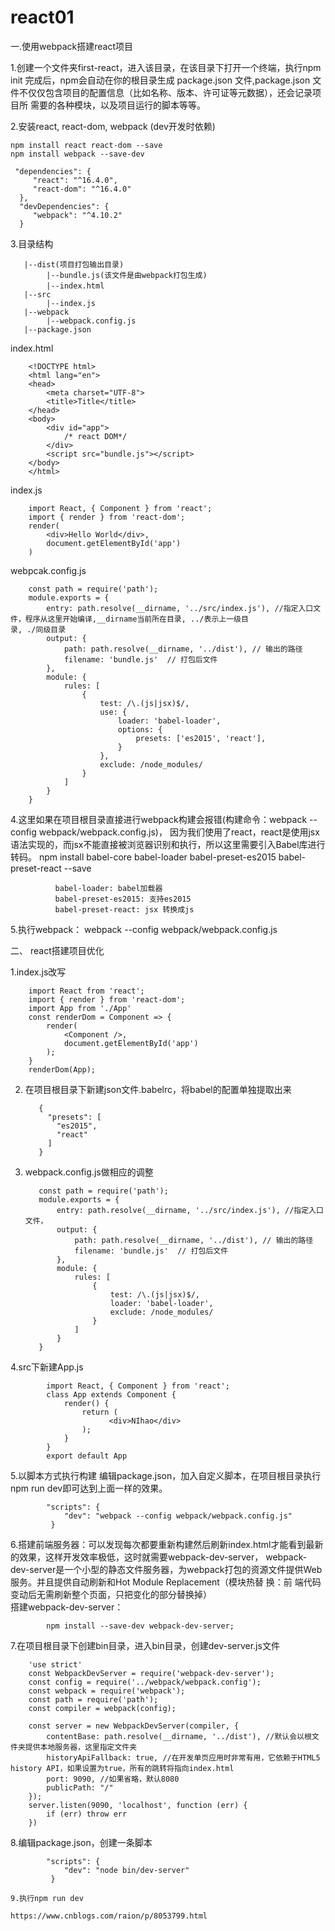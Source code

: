 # react01
一.使用webpack搭建react项目

1.创建一个文件夹first-react，进入该目录，在该目录下打开一个终端，执行npm init
    完成后，npm会自动在你的根目录生成 package.json 文件,package.json 文件不仅仅包含项目的配置信息（比如名称、版本、许可证等元数据），还会记录项目所     需要的各种模块，以及项目运行的脚本等等。
    
2.安装react, react-dom, webpack   (dev开发时依赖)
    
    npm install react react-dom --save
    npm install webpack --save-dev
     
     "dependencies": {
         "react": "^16.4.0",
         "react-dom": "^16.4.0"
      },
      "devDependencies": {
         "webpack": "^4.10.2"
      }
      
 3.目录结构 
 
       |--dist(项目打包输出目录)
            |--bundle.js(该文件是由webpack打包生成)
            |--index.html　　
       |--src
            |--index.js
       |--webpack
            |--webpack.config.js
       |--package.json
       
   index.html
    
        <!DOCTYPE html>
        <html lang="en">
        <head>
            <meta charset="UTF-8">
            <title>Title</title>
        </head>
        <body>
            <div id="app">
                /* react DOM*/
            </div>
            <script src="bundle.js"></script>
        </body>
        </html>
        
   index.js
    
        import React, { Component } from 'react';
        import { render } from 'react-dom';
        render(
            <div>Hello World</div>,
            document.getElementById('app')
        )
        
   webpcak.config.js
    
        const path = require('path');
        module.exports = {
            entry: path.resolve(__dirname, '../src/index.js'), //指定入口文件，程序从这里开始编译,__dirname当前所在目录, ../表示上一级目                                                                   录, ./同级目录
            output: {
                path: path.resolve(__dirname, '../dist'), // 输出的路径
                filename: 'bundle.js'  // 打包后文件
            },
            module: {
                rules: [
                    {
                        test: /\.(js|jsx)$/,
                        use: {
                            loader: 'babel-loader',
                            options: {
                                presets: ['es2015', 'react'],
                            }
                        },
                        exclude: /node_modules/
                    }
                ]
            }
        }
 
 4.这里如果在项目根目录直接进行webpack构建会报错(构建命令：webpack --config webpack/webpack.config.js)，
    因为我们使用了react，react是使用jsx语法实现的，而jsx不能直接被浏览器识别和执行，所以这里需要引入Babel库进行转码。
    npm install babel-core babel-loader babel-preset-es2015 babel-preset-react --save
            
              babel-loader: babel加载器
              babel-preset-es2015: 支持es2015
              babel-preset-react: jsx 转换成js
        
 
 5.执行webpack： webpack --config webpack/webpack.config.js
 
 
 二、 react搭建项目优化
 
  1.index.js改写
  
        import React from 'react';
        import { render } from 'react-dom';
        import App from './App'
        const renderDom = Component => {
            render(
                <Component />,
                document.getElementById('app')
            );
        }
        renderDom(App);
   
  2. 在项目根目录下新建json文件.babelrc，将babel的配置单独提取出来
  
            {
              "presets": [
                "es2015",
                "react"
              ]
            }
  
  3. webpack.config.js做相应的调整
  
            const path = require('path');
            module.exports = {
                entry: path.resolve(__dirname, '../src/index.js'), //指定入口文件，
                output: {
                    path: path.resolve(__dirname, '../dist'), // 输出的路径
                    filename: 'bundle.js'  // 打包后文件
                },
                module: {
                    rules: [
                        {
                            test: /\.(js|jsx)$/,
                            loader: 'babel-loader',
                            exclude: /node_modules/
                        }
                    ]
                }
            }
            
  4.src下新建App.js
  
            import React, { Component } from 'react';
            class App extends Component {
                render() {
                    return (
                          <div>NIhao</div>
                    );
                }
            }
            export default App
   
   5.以脚本方式执行构建
         编辑package.json，加入自定义脚本，在项目根目录执行npm run dev即可达到上面一样的效果。
    
            "scripts": {
                "dev": "webpack --config webpack/webpack.config.js"
             }
             
   6.搭建前端服务器：可以发现每次都要重新构建然后刷新index.html才能看到最新的效果，这样开发效率极低，这时就需要webpack-dev-server，
        webpack-dev-server是一个小型的静态文件服务器，为webpack打包的资源文件提供Web服务。并且提供自动刷新和Hot Module Replacement（模块热替         换：前       端代码变动后无需刷新整个页面，只把变化的部分替换掉）    
    搭建webpack-dev-server：
    
            npm install --save-dev webpack-dev-server;
     
   7.在项目根目录下创建bin目录，进入bin目录，创建dev-server.js文件
   
        'use strict'
        const WebpackDevServer = require('webpack-dev-server');
        const config = require('../webpack/webpack.config');
        const webpack = require('webpack');
        const path = require('path');
        const compiler = webpack(config);

        const server = new WebpackDevServer(compiler, {
            contentBase: path.resolve(__dirname, '../dist'), //默认会以根文件夹提供本地服务器，这里指定文件夹
            historyApiFallback: true, //在开发单页应用时非常有用，它依赖于HTML5 history API，如果设置为true，所有的跳转将指向index.html
            port: 9090, //如果省略，默认8080
            publicPath: "/"
        });
        server.listen(9090, 'localhost', function (err) {
            if (err) throw err
        })
        
   8.编辑package.json，创建一条脚本
        
            "scripts": {
                "dev": "node bin/dev-server"
             }
             
    9.执行npm run dev
    
    https://www.cnblogs.com/raion/p/8053799.html
